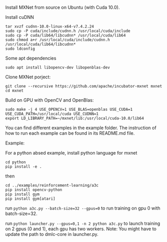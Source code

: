 
Install MXNet from source on Ubuntu (with Cuda 10.0).

Install cuDNN
```
tar xvzf cudnn-10.0-linux-x64-v7.4.2.24
sudo cp -P cuda/include/cudnn.h /usr/local/cuda/include
sudo cp -P cuda/lib64/libcudnn* /usr/local/cuda/lib64
sudo chmod a+r /usr/local/cuda/include/cudnn.h /usr/local/cuda/lib64/libcudnn*
sudo ldconfig
```
Some apt dependencies

```
sudo apt install libopencv-dev libopenblas-dev
```

Clone MXNet porject:
```
git clone --recursive https://github.com/apache/incubator-mxnet mxnet
cd mxnet
```
Build on GPU with OpenCV and OpenBlas:
```
sudo make -j 4 USE_OPENCV=1 USE_BLAS=openblas USE_CUDA=1 USE_CUDA_PATH=/usr/local/cuda USE_CUDNN=1
export LD_LIBRARY_PATH=~/mxnet/lib:/usr/local/cuda-10.0/lib64
```
You can find different examples in the example folder. The instruction of how to run each example can be found in its README.md file.



Example:

For a python absed example, install python language for mxnet
```
cd python
pip install -e .
```
then 
```
cd ../examples/reinforcement-learning/a3c
pip install opencv-python
pip install gym
pip install gym[atari]

```
run `python a3c.py --batch-size=32 --gpus=0` to run training on gpu 0 with batch-size=32.

run `python launcher.py --gpus=0,1 -n 2 python a3c.py` to launch training on 2 gpus (0 and 1), each gpu has two workers.
Note: You might have to update the path to dmlc-core in launcher.py.
